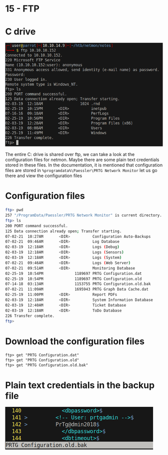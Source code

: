 # 15 - FTP


# C drive 
![](vx_images/414121555588.png)

The entire C: drive is shared over ftp, we can take a look at the configuration files for netmon. Maybe there are some plain text credentials stored in these files. In the documentation, it is mentioned that configuration files are stored in `%programdata%\Paessler\PRTG Network Monitor` let us go there and view the configuration files


# Configuration files
```bash
ftp> pwd
257 "/ProgramData/Paessler/PRTG Network Monitor" is current directory.
ftp> ls
200 PORT command successful.
125 Data connection already open; Transfer starting.
07-02-21  10:27AM       <DIR>          Configuration Auto-Backups
07-02-21  09:46AM       <DIR>          Log Database
02-03-19  12:18AM       <DIR>          Logs (Debug)
02-03-19  12:18AM       <DIR>          Logs (Sensors)
02-03-19  12:18AM       <DIR>          Logs (System)
07-02-21  09:46AM       <DIR>          Logs (Web Server)
07-02-21  09:51AM       <DIR>          Monitoring Database
02-25-19  10:54PM              1189697 PRTG Configuration.dat
02-25-19  10:54PM              1189697 PRTG Configuration.old
07-14-18  03:13AM              1153755 PRTG Configuration.old.bak
07-02-21  11:09AM              1695943 PRTG Graph Data Cache.dat
02-25-19  11:00PM       <DIR>          Report PDFs
02-03-19  12:18AM       <DIR>          System Information Database
02-03-19  12:40AM       <DIR>          Ticket Database
02-03-19  12:18AM       <DIR>          ToDo Database
226 Transfer complete.
ftp> 
```

# Download the configuration files

```
ftp> get "PRTG Configuration.dat"
ftp> get "PRTG Configuration.old"
ftp> get "PRTG Configuration.old.bak"
```

# Plain text credentials in the backup file
![](vx_images/5806528829743.png)